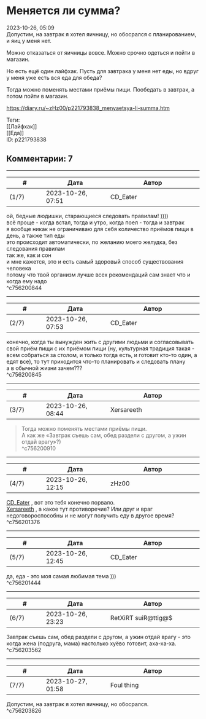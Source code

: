 Меняется ли сумма?
==================

  
2023-10-26, 05:09  
 Допустим, на завтрак я хотел яичницу, но обосрался с планированием, и яиц у меня нет.   
   
 Можно отказаться от яичницы вовсе. Можно срочно одеться и пойти в магазин.   
   
 Но есть ещё один лайфхак. Пусть для завтрака у меня нет еды, но вдруг у меня уже есть вся еда для обеда?   
   
 Тогда можно поменять местами приёмы пищи. Пообедать в завтрак, а потом пойти в магазин.   
  
<https://diary.ru/~zHz00/p221793838_menyaetsya-li-summa.htm>  
  
Теги:  
[[Лайфхак]]  
[[Еда]]  
ID: p221793838  


Комментарии: 7
--------------

  


---



|         #         |              Дата              |                     Автор                     |           ID           |
| --- | --- | --- | --- |
| (1/7) | 2023-10-26, 07:51 | CD\_Eater | c756200844 |

  
 ой, бедные людишки, старающиеся следовать правилам! ))))   
 всё проще - когда встал, тогда и утро, когда поел - тогда и завтрак   
 я вообще никак не ограничиваю для себя количество приёмов пищи в день, а также тип еды   
 это происходит автоматически, по желанию моего желудка, без следования правилам   
 так же, как и сон   
 и мне кажется, это и есть самый здоровый способ существования человека   
 потому что твой организм лучше всех рекомендаций сам знает что и когда ему надо   
 ^c756200844

---



|         #         |              Дата              |                     Автор                     |           ID           |
| --- | --- | --- | --- |
| (2/7) | 2023-10-26, 07:53 | CD\_Eater | c756200845 |

  
 конечно, когда ты вынужден жить с другими людьми и согласовывать свой приём пищи с их приёмом пищи (ну, культурная традиция такая - всем собраться за столом, и только тогда есть, и готовит кто-то один, а едят все), то тут приходится что-то планировать и следовать плану   
 а в обычной жизни зачем???   
 ^c756200845

---



|         #         |              Дата              |                     Автор                     |           ID           |
| --- | --- | --- | --- |
| (3/7) | 2023-10-26, 08:44 | Xersareeth | c756200910 |

  
 > Тогда можно поменять местами приёмы пищи.   
 А как же «Завтрак съешь сам, обед раздели с другом, а ужин отдай врагу»?)   
 ^c756200910

---



|         #         |              Дата              |                     Автор                     |           ID           |
| --- | --- | --- | --- |
| (4/7) | 2023-10-26, 12:15 | zHz00 | c756201376 |

  
  [CD\_Eater](https://cd-eater.diary.ru "Записки ДискоЕда")  , вот это тебя конечно порвало.   
  [Xersareeth](https://BurrowDeclassified.diary.ru "One more fang")  , а какое тут противоречие? Или друг и враг недоговороспособны и не могут получить еду в другое время?   
 ^c756201376

---



|         #         |              Дата              |                     Автор                     |           ID           |
| --- | --- | --- | --- |
| (5/7) | 2023-10-26, 12:45 | CD\_Eater | c756201444 |

  
 да, еда - это моя самая любимая тема )))   
 ^c756201444

---



|         #         |              Дата              |                     Автор                     |           ID           |
| --- | --- | --- | --- |
| (6/7) | 2023-10-26, 23:23 | RetXiRT suiR@ttig@$ | c756203562 |

  
 Завтрак съешь сам, обед раздели с другом, а ужин отдай врагу - это когда жена (подруга, мама) настолько хуёво готовит, аха-ха-ха.   
 ^c756203562

---



|         #         |              Дата              |                     Автор                     |           ID           |
| --- | --- | --- | --- |
| (7/7) | 2023-10-27, 01:58 | Foul thing | c756203826 |

  
 Допустим, на завтрак я хотел яичницу, но обосрался.   
 ^c756203826